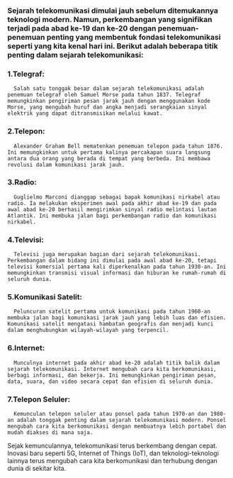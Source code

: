 ---
---
### Sejarah telekomunikasi dimulai jauh sebelum ditemukannya teknologi modern. Namun, perkembangan yang signifikan terjadi pada abad ke-19 dan ke-20 dengan penemuan-penemuan penting yang membentuk fondasi telekomunikasi seperti yang kita kenal hari ini. Berikut adalah beberapa titik penting dalam sejarah telekomunikasi:

### 1.Telegraf:
      Salah satu tonggak besar dalam sejarah telekomunikasi adalah penemuan telegraf oleh Samuel Morse pada tahun 1837. Telegraf memungkinkan pengiriman pesan jarak jauh dengan menggunakan kode Morse, yang mengubah huruf dan angka menjadi serangkaian sinyal elektrik yang dapat ditransmisikan melalui kawat.

### 2.Telepon: 
      Alexander Graham Bell mematenkan penemuan telepon pada tahun 1876. Ini memungkinkan untuk pertama kalinya percakapan suara langsung antara dua orang yang berada di tempat yang berbeda. Ini membawa revolusi dalam komunikasi jarak jauh.

### 3.Radio: 
      Guglielmo Marconi dianggap sebagai bapak komunikasi nirkabel atau radio. Ia melakukan eksperimen awal pada akhir abad ke-19 dan pada awal abad ke-20 berhasil mengirimkan sinyal radio melintasi lautan Atlantik. Ini membuka jalan bagi perkembangan radio dan komunikasi nirkabel.

### 4.Televisi:
      Televisi juga merupakan bagian dari sejarah telekomunikasi. Perkembangan dalam bidang ini dimulai pada awal abad ke-20, tetapi televisi komersial pertama kali diperkenalkan pada tahun 1930-an. Ini memungkinkan transmisi visual informasi dan hiburan ke rumah-rumah di seluruh dunia.

### 5.Komunikasi Satelit:
      Peluncuran satelit pertama untuk komunikasi pada tahun 1960-an membuka jalan bagi komunikasi jarak jauh yang lebih luas dan efisien. Komunikasi satelit mengatasi hambatan geografis dan menjadi kunci dalam menghubungkan wilayah-wilayah yang terpencil.

### 6.Internet:
      Munculnya internet pada akhir abad ke-20 adalah titik balik dalam sejarah telekomunikasi. Internet mengubah cara kita berkomunikasi, berbagi informasi, dan bekerja. Ini memungkinkan pengiriman pesan, data, suara, dan video secara cepat dan efisien di seluruh dunia.

### 7.Telepon Seluler:
      Kemunculan telepon seluler atau ponsel pada tahun 1970-an dan 1980-an adalah tonggak penting dalam sejarah telekomunikasi modern. Ponsel mengubah cara kita berkomunikasi dengan membuatnya lebih portabel dan mudah diakses di mana saja.

Sejak kemunculannya, telekomunikasi terus berkembang dengan cepat. Inovasi baru seperti 5G, Internet of Things (IoT), dan teknologi-teknologi lainnya terus mengubah cara kita berkomunikasi dan terhubung dengan dunia di sekitar kita.
